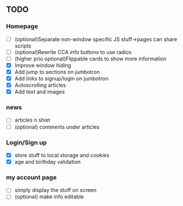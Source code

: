 ## TODO
### Homepage
- [ ] (optional)Separate non-window specific JS stuff->pages can share scripts
- [ ] (optional)Rewrite CCA info buttons to use radios
- [ ] (higher prio optional)Flippable cards to show more information
- [X] Improve window hiding
- [X] Add jump to sections on jumbotron
- [X] Add links to signup/login on jumbotron
- [X] Autoscrolling articles
- [X] Add text and images
### news
- [ ] articles n shiet
- [ ] (optional) comments under articles
### Login/Sign up
- [X] store stuff to local storage and cookies
- [X] age and birthday validation
### my account page
- [ ] simply display the stuff on screen
- [ ] (optional) make info editable